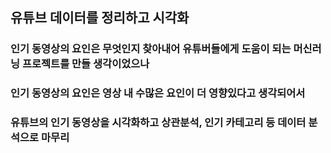 ## 유튜브 데이터를 정리하고 시각화

### 인기 동영상의 요인은 무엇인지 찾아내어 유튜버들에게 도움이 되는 머신러닝 프로젝트를 만들 생각이었으나

### 인기 동영상의 요인은 영상 내 수많은 요인이 더 영향있다고 생각되어서

### 유튜브의 인기 동영상을 시각화하고 상관분석, 인기 카테고리 등 데이터 분석으로 마무리
